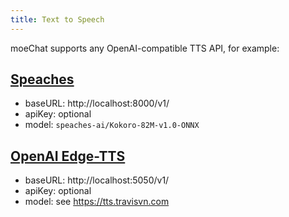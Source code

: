 ```yaml
---
title: Text to Speech
---
```


moeChat supports any OpenAI-compatible TTS API, for example:

## [Speaches](https://speaches.ai)

- baseURL: http://localhost:8000/v1/
- apiKey: optional
- model: `speaches-ai/Kokoro-82M-v1.0-ONNX`

## [OpenAI Edge-TTS](https://github.com/travisvn/openai-edge-tts)

- baseURL: http://localhost:5050/v1/
- apiKey: optional
- model: see https://tts.travisvn.com
